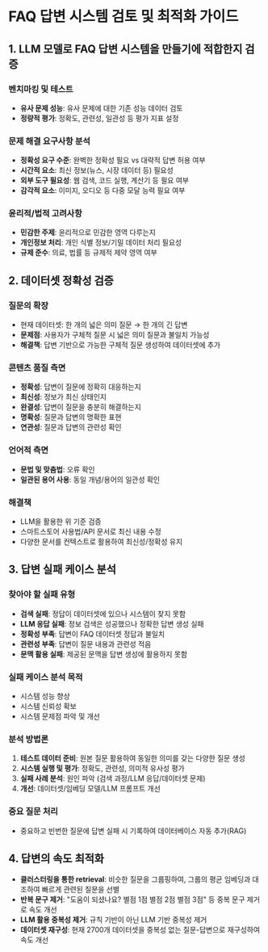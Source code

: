 # FAQ 답변 시스템 검토 및 최적화 가이드

## 1. LLM 모델로 FAQ 답변 시스템을 만들기에 적합한지 검증

### 벤치마킹 및 테스트
- **유사 문제 성능**: 유사 문제에 대한 기존 성능 데이터 검토
- **정량적 평가**: 정확도, 관련성, 일관성 등 평가 지표 설정

### 문제 해결 요구사항 분석
- **정확성 요구 수준**: 완벽한 정확성 필요 vs 대략적 답변 허용 여부
- **시간적 요소**: 최신 정보(뉴스, 시장 데이터 등) 필요성
- **외부 도구 필요성**: 웹 검색, 코드 실행, 계산기 등 필요 여부
- **감각적 요소**: 이미지, 오디오 등 다중 모달 능력 필요 여부

### 윤리적/법적 고려사항
- **민감한 주제**: 윤리적으로 민감한 영역 다루는지
- **개인정보 처리**: 개인 식별 정보/기밀 데이터 처리 필요성
- **규제 준수**: 의료, 법률 등 규제적 제약 영역 여부

## 2. 데이터셋 정확성 검증

### 질문의 확장
- 현재 데이터셋: 한 개의 넓은 의미 질문 → 한 개의 긴 답변
- **문제점**: 사용자가 구체적 질문 시 넓은 의미 질문과 불일치 가능성
- **해결책**: 답변 기반으로 가능한 구체적 질문 생성하여 데이터셋에 추가

### 콘텐츠 품질 측면
- **정확성**: 답변이 질문에 정확히 대응하는지
- **최신성**: 정보가 최신 상태인지
- **완결성**: 답변이 질문을 충분히 해결하는지
- **명확성**: 질문과 답변의 명확한 표현
- **연관성**: 질문과 답변의 관련성 확인

### 언어적 측면
- **문법 및 맞춤법**: 오류 확인
- **일관된 용어 사용**: 동일 개념/용어의 일관성 확인

### 해결책
- LLM을 활용한 위 기준 검증
- 스마트스토어 사용법/API 문서로 최신 내용 수정
- 다양한 문서를 컨텍스트로 활용하여 최신성/정확성 유지

## 3. 답변 실패 케이스 분석

### 찾아야 할 실패 유형
- **검색 실패**: 정답이 데이터셋에 있으나 시스템이 찾지 못함
- **LLM 응답 실패**: 정보 검색은 성공했으나 정확한 답변 생성 실패
- **정확성 부족**: 답변이 FAQ 데이터셋 정답과 불일치
- **관련성 부족**: 답변이 질문 내용과 관련성 적음
- **문맥 활용 실패**: 제공된 문맥을 답변 생성에 활용하지 못함

### 실패 케이스 분석 목적
- 시스템 성능 향상
- 시스템 신뢰성 확보
- 시스템 문제점 파악 및 개선

### 분석 방법론
1. **테스트 데이터 준비**: 원본 질문 활용하여 동일한 의미를 갖는 다양한 질문 생성
2. **시스템 실행 및 평가**: 정확도, 관련성, 의미적 유사성 평가
3. **실패 사례 분석**: 원인 파악 (검색 과정/LLM 응답/데이터셋 문제)
4. **개선**: 데이터셋/임베딩 모델/LLM 프롬프트 개선

### 중요 질문 처리
- 중요하고 빈번한 질문에 답변 실패 시 기록하여 데이터베이스 자동 추가(RAG)

## 4. 답변의 속도 최적화

- **클러스터링을 통한 retrieval**: 비슷한 질문을 그룹핑하여, 그룹의 평균 임베딩과 대조하여 빠르게 관련된 질문을 선별
- **반복 문구 제거**: "도움이 되셨나요? 별점 1점 별점 2점 별점 3점" 등 중복 문구 제거로 속도 개선
- **LLM 활용 중복성 제거**: 규칙 기반이 아닌 LLM 기반 중복성 제거
- **데이터셋 재구성**: 현재 2700개 데이터셋을 중복성 없는 질문-답변으로 재구성하여 속도 개선